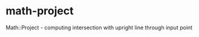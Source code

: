 math-project
============

Math::Project - computing intersection with upright line through input point
